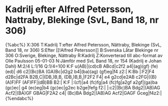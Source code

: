 # Kadrilj efter Alfred Petersson, Nattraby, Blekinge (SvL, Band 18, nr 306)

{%abc%}
X:306
T:Kadrilj
T:efter Alfred Petersson, Nättraby, Blekinge (SvL, Band 18, nr 306)
S:Efter [[!Alfred Petersson]]
B:Svenska Låtar Blekinge nr 306
O:Sverige, Blekinge, Nättraby
R:Kadrilj
Z:Konverterad till abc-format av  Olle Paulsson 05-01-03
N:Jämför med SvL Band 18, nr 154 (Kadrilj e Johan Dahl)
M:2/4
L:1/16
Q:1/4=100
K:F
u(AB)|(cd)cB ABcd|c2f2 a4|(ag)(gf) (fe)(ed)|
d6 c2|(Bc)BA (GA)Bc|d2g2 b4|(ba)(ag) (gf)eg|f4 z2:|
K:Bb
|:F2|F4 d2Bc|d2FA B2B,C|(DB,)B,B, (DB,)B,B,|F2F2 F4|
e4 g2cd|e2AB c2FG|({B}(A)F)FF (AF)FF|(dB)BB B2:|
K:F
|:(cf)|a4 (fc)fg|a4 (fc)fg|a2gf a2gf|(ga)ba (gc)ec|
g4 (ec)eg|b4 (gc)ec|g2ec b2ge|fefg f2:|
|:c2|(Bc)BA Bdg2|(AB)AG Acf2|(BA)GF GBAG|F2A2 c4|
(Bc)BA Bdg2|(AB)AG Acf2|GAGF Gceg|f4z2:|{%endabc%}

